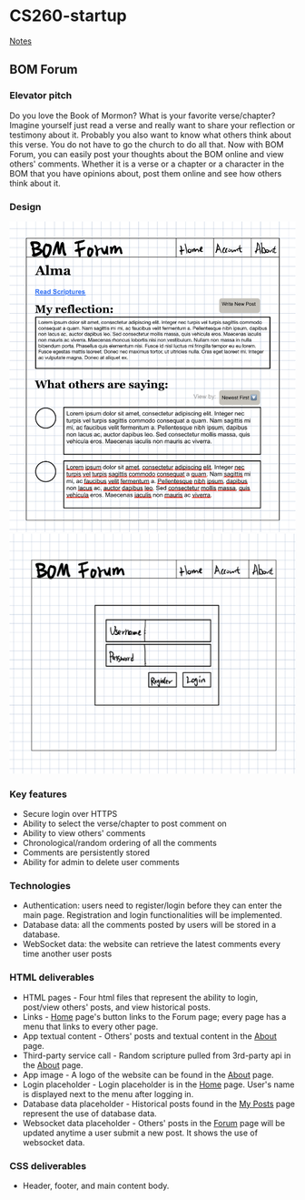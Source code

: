 # CS260-startup
[Notes](/notes.md)

## BOM Forum

### Elevator pitch
Do you love the Book of Mormon? What is your favorite verse/chapter? Imagine yourself just read a verse and really want to share your reflection or testimony about it. Probably you also want to know what others think about this verse. You do not have to go the church to do all that. Now with BOM Forum, you can easily post your thoughts about the BOM online and view others' comments. Whether it is a verse or a chapter or a character in the BOM that you have opinions about, post them online and see how others think about it.

### Design
![The main page.](/assets/startup_designs/main_page.jpg)
![The login page.](/assets/startup_designs/login_page.jpg)

### Key features
- Secure login over HTTPS
- Ability to select the verse/chapter to post comment on
- Ability to view others' comments
- Chronological/random ordering of all the comments
- Comments are persistently stored
- Ability for admin to delete user comments

### Technologies
- Authentication: users need to register/login before they can enter the main page. Registration and login functionalities will be implemented.
- Database data: all the comments posted by users will be stored in a database.
- WebSocket data: the website can retrieve the latest comments every time another user posts

### HTML deliverables
- HTML pages - Four html files that represent the ability to login, post/view others' posts, and view historical posts.
- Links - [Home](https://startup.bomforum.org/) page's button links to the Forum page; every page has a menu that links to every other page.
- App textual content - Others' posts and textual content in the [About](https://startup.bomforum.org/about.html) page.
- Third-party service call - Random scripture pulled from 3rd-party api in the [About](https://startup.bomforum.org/about.html) page.
- App image - A logo of the website can be found in the [About](https://startup.bomforum.org/about.html) page.
- Login placeholder - Login placeholder is in the [Home](https://startup.bomforum.org/) page. User's name is displayed next to the menu after logging in.
- Database data placeholder - Historical posts found in the [My Posts](https://startup.bomforum.org/my_posts.html) page represent the use of database data.
- Websocket data placeholder - Others' posts in the [Forum](https://startup.bomforum.org/forum.html) page will be updated anytime a user submit a new post. It shows the use of websocket data.

### CSS deliverables
- Header, footer, and main content body.